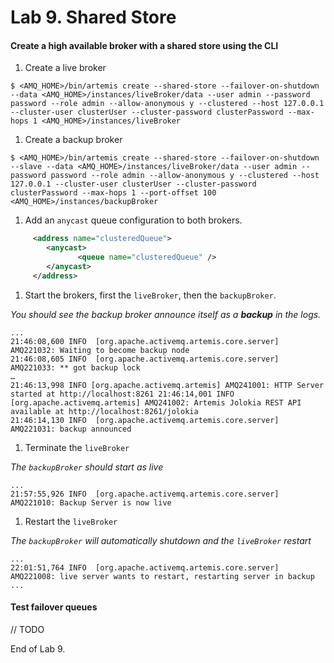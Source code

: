 Lab 9. Shared Store
===
#### Create a high available broker with a shared store using the CLI
1. Create a live broker
```
$ <AMQ_HOME>/bin/artemis create --shared-store --failover-on-shutdown --data <AMQ_HOME>/instances/liveBroker/data --user admin --password password --role admin --allow-anonymous y --clustered --host 127.0.0.1 --cluster-user clusterUser --cluster-password clusterPassword --max-hops 1 <AMQ_HOME>/instances/liveBroker
```
1. Create a backup broker
```
$ <AMQ_HOME>/bin/artemis create --shared-store --failover-on-shutdown --slave --data <AMQ_HOME>/instances/liveBroker/data --user admin --password password --role admin --allow-anonymous y --clustered --host 127.0.0.1 --cluster-user clusterUser --cluster-password clusterPassword --max-hops 1 --port-offset 100 <AMQ_HOME>/instances/backupBroker
```
1. Add an `anycast` queue configuration to both brokers.
```XML
     <address name="clusteredQueue">
        <anycast>
               <queue name="clusteredQueue" />
        </anycast>
     </address>
```
1. Start the brokers, first the `liveBroker`, then the `backupBroker`.

  *You should see the backup broker announce itself as a **backup** in the logs.*
```
...
21:46:08,600 INFO  [org.apache.activemq.artemis.core.server] AMQ221032: Waiting to become backup node
21:46:08,605 INFO  [org.apache.activemq.artemis.core.server] AMQ221033: ** got backup lock
…
21:46:13,998 INFO [org.apache.activemq.artemis] AMQ241001: HTTP Server started at http://localhost:8261 21:46:14,001 INFO [org.apache.activemq.artemis] AMQ241002: Artemis Jolokia REST API available at http://localhost:8261/jolokia
21:46:14,130 INFO  [org.apache.activemq.artemis.core.server] AMQ221031: backup announced
```
1. Terminate the `liveBroker`

  *The `backupBroker` should start as live*
```
...
21:57:55,926 INFO  [org.apache.activemq.artemis.core.server] AMQ221010: Backup Server is now live
```
1. Restart the `liveBroker`

  *The `backupBroker` will automatically shutdown  and the `liveBroker` restart*
```
...
22:01:51,764 INFO  [org.apache.activemq.artemis.core.server] AMQ221008: live server wants to restart, restarting server in backup
...
```

#### Test failover queues
// TODO

End of Lab 9.
